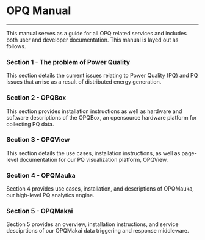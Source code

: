 # OPQ Manual

---

This manual serves as a guide for all OPQ related services and includes both user and developer documentation. This manual is layed out as follows.

### Section 1 - The problem of Power Quality

This section details the current issues relating to Power Quality \(PQ\)  and PQ issues that arrise as a result of distributed energy generation.

### Section 2 - OPQBox

This section provides installation instructions as well as hardware and software descriptions of the OPQBox, an opensource hardware platform for collecting PQ data.

### Section 3 - OPQView

This section details the use cases, installation instructions, as well as page-level documentation for our PQ visualization platform, OPQView.

### Section 4 - OPQMauka

Section 4 provides use cases, installation, and descriptions of OPQMauka, our high-level PQ analytics engine.

### Section 5 - OPQMakai

Section 5 provides an overview, installation instructions, and service desciprtions of our OPQMakai data triggering and response middleware.



